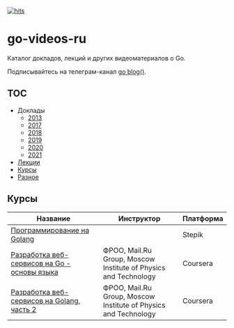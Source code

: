 [![hits](https://hits.deltapapa.io/github/dp92987/go-videos-ru.svg)](https://hits.deltapapa.io)

# go-videos-ru

Каталог докладов, лекций и других видеоматериалов о Go.

Подписывайтесь на телеграм-канал [go blog()](https://t.me/golangblog).

## TOC

- Доклады
  - [2013](/talks/2013.md)
  - [2017](/talks/2017.md)
  - [2018](/talks/2018.md)
  - [2019](/talks/2019.md)
  - [2020](/talks/2020.md)
  - [2021](/talks/2021.md)
- [Лекции](/lectures/lectures.md)
- [Курсы](/courses/courses.md)
- [Разное](/others/others.md)

## Курсы

| Название | Инструктор | Платформа |
| -------- | ---------- | --------- |
| [Программирование на Golang](https://stepik.org/54403) | | Stepik |
| [Разработка веб-сервисов на Go - основы языка](https://www.coursera.org/learn/golang-webservices-1) | ФРОО, Mail.Ru Group, Moscow Institute of Physics and Technology | Coursera |
| [Разработка веб-сервисов на Golang, часть 2](https://www.coursera.org/learn/golang-webservices-2) | ФРОО, Mail.Ru Group, Moscow Institute of Physics and Technology | Coursera |
